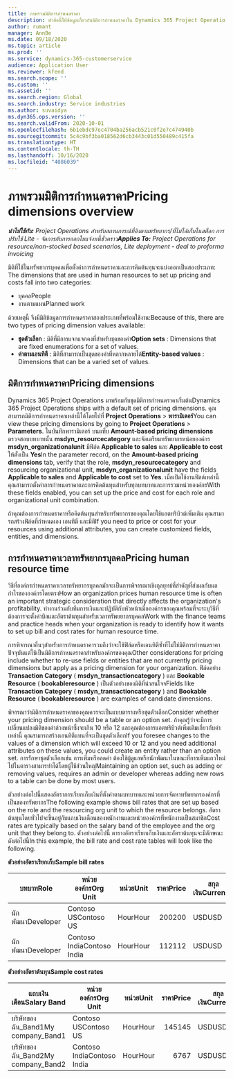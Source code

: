```yaml
---
title: ภาพรวมมิติการกำหนดราคา
description: หัวข้อนี้ให้ข้อมูลเกี่ยวกับมิติการกำหนดราคาใน Dynamics 365 Project Operations
author: rumant
manager: AnnBe
ms.date: 09/18/2020
ms.topic: article
ms.prod: ''
ms.service: dynamics-365-customerservice
audience: Application User
ms.reviewer: kfend
ms.search.scope: ''
ms.custom: ''
ms.assetid: ''
ms.search.region: Global
ms.search.industry: Service industries
ms.author: suvaidya
ms.dyn365.ops.version: ''
ms.search.validFrom: 2020-10-01
ms.openlocfilehash: 6b1ebdc97ec4704ba256acb521c0f2e7c474940b
ms.sourcegitcommit: 5c4c9bf3ba018562d6cb3443c01d550489c415fa
ms.translationtype: HT
ms.contentlocale: th-TH
ms.lasthandoff: 10/16/2020
ms.locfileid: "4086039"
---
```

# <a name="pricing-dimensions-overview"></a><span data-ttu-id="91257-103">ภาพรวมมิติการกำหนดราคา</span><span class="sxs-lookup"><span data-stu-id="91257-103">Pricing dimensions overview</span></span>

<span data-ttu-id="91257-104">_**นำไปใช้กับ:** Project Operations สำหรับสถานการณ์ที่อิงตามทรัพยากร/ที่ไม่ได้เก็บในสต็อก การปรับใช้ Lite - จัดการกับการออกใบแจ้งหนี้ชั่วคราว_</span><span class="sxs-lookup"><span data-stu-id="91257-104">_**Applies To:** Project Operations for resource/non-stocked based scenarios, Lite deployment - deal to proforma invoicing_</span></span>

<span data-ttu-id="91257-105">มิติที่ใช้ในทรัพยากรบุคคลเพื่อตั้งค่าการกำหนดราคาและการคิดต้นทุนจะแบ่งออกเป็นสองประเภท: </span><span class="sxs-lookup"><span data-stu-id="91257-105">The dimensions that are used in human resources to set up pricing and costs fall into two categories:</span></span>

- <span data-ttu-id="91257-106">บุคคล</span><span class="sxs-lookup"><span data-stu-id="91257-106">People</span></span>
- <span data-ttu-id="91257-107">งานตามแผน</span><span class="sxs-lookup"><span data-stu-id="91257-107">Planned work</span></span>

<span data-ttu-id="91257-108">ด้วยเหตุนี้ จึงมีมิติข้อมูลการกำหนดราคาสองประเภทที่พร้อมใช้งาน:</span><span class="sxs-lookup"><span data-stu-id="91257-108">Because of this, there are two types of pricing dimension values available:</span></span>

- <span data-ttu-id="91257-109">**ชุดตัวเลือก** : มิติที่มีการแจกแจกคงที่สำหรับชุดของค่า</span><span class="sxs-lookup"><span data-stu-id="91257-109">**Option sets** : Dimensions that are fixed enumerations for a set of values.</span></span>
- <span data-ttu-id="91257-110">**ค่าตามเอนทิตี** : มิติที่สามารถเป็นชุดของค่าที่หลากหลายได้</span><span class="sxs-lookup"><span data-stu-id="91257-110">**Entity-based values** : Dimensions that can be a varied set of values.</span></span>

## <a name="pricing-dimensions"></a><span data-ttu-id="91257-111">มิติการกำหนดราคา</span><span class="sxs-lookup"><span data-stu-id="91257-111">Pricing dimensions</span></span>

<span data-ttu-id="91257-112">Dynamics 365 Project Operations มาพร้อมกับชุดมิติการกำหนดราคาเริ่มต้น</span><span class="sxs-lookup"><span data-stu-id="91257-112">Dynamics 365 Project Operations ships with a default set of pricing dimensions.</span></span> <span data-ttu-id="91257-113">คุณสามารถมิติการกำหนดราคาเหล่านี้ได้โดยไปที่ **Project Operations** > **พารามิเตอร์**</span><span class="sxs-lookup"><span data-stu-id="91257-113">You can view these pricing dimensions by going to **Project Operations** > **Parameters**.</span></span> <span data-ttu-id="91257-114">ในบันทึกพารามิเตอร์ บนแท็บ **Amount-based pricing dimensions** ตรวจสอบบทบาทนั้น **msdyn_resourcecategory** และจัดเตรียมทรัพยากรหน่อยองค์กร **msdyn_organizationalunit** มีฟิล์ด **Applicable to sales** และ **Applicable to cost** ให้ตั้งเป็น **Yes**</span><span class="sxs-lookup"><span data-stu-id="91257-114">In the parameter record, on the **Amount-based pricing dimensions** tab, verify that the role, **msdyn_resourcecategory** and resourcing organizational unit, **msdyn_organizationalunit** have the fields **Applicable to sales** and **Applicable to cost** set to **Yes**.</span></span> <span data-ttu-id="91257-115">เมื่อเปิดใช้งานฟิลด์เหล่านี้ คุณสามารถตั้งค่าการกำหนดราคาและการคิดต้นทุนสำหรับทุกบทบาทและการรวมหน่วยองค์กร</span><span class="sxs-lookup"><span data-stu-id="91257-115">With these fields enabled, you can set up the price and cost for each role and organizational unit combination.</span></span>

<span data-ttu-id="91257-116">ถ้าคุณต้องการกำหนดราคาหรือคิดต้นทุนสำหรับทรัพยากรของคุณโดยใช้แอตทริบิวต์เพิ่มเติม คุณสามารถสร้างฟิล์ดที่กำหนดเอง เอนทิตี และมิติ</span><span class="sxs-lookup"><span data-stu-id="91257-116">If you need to price or cost for your resources using additional attributes, you can create customized fields, entities, and dimensions.</span></span>

## <a name="pricing-human-resource-time"></a><span data-ttu-id="91257-117">การกำหนดราคาเวลาทรัพยากรบุลคล</span><span class="sxs-lookup"><span data-stu-id="91257-117">Pricing human resource time</span></span>
<span data-ttu-id="91257-118">วิธีที่องค์กรกำหนดราคาเวลาทรัพยากรบุลคลมักจะเป็นการพิจารณาเชิงกุลยุทธ์ที่สำคัญที่ส่งผลกับผลกำไรขององค์กรโดยตรง</span><span class="sxs-lookup"><span data-stu-id="91257-118">How an organization prices human resource time is often an important strategic consideration that directly affects the organization's profitability.</span></span> <span data-ttu-id="91257-119">ทำงานร่วมกับทีมการเงินและปฏิบัติกับหัวหน้าเมื่อองค์กรของคุณพร้อมที่จะระบุวิธีที่ต้องการจะตั้งค่าบิลและอัตราต้นทุนสำหรับเวลาทรัพยยากรบุคคล</span><span class="sxs-lookup"><span data-stu-id="91257-119">Work with the finance teams and practice heads when your organization is ready to identify how it wants to set up bill and cost rates for human resource time.</span></span>

<span data-ttu-id="91257-120">การพิจารณาอื่นๆสำหรับการกำหนดราคารวมถึงว่าจะใช้ฟิล์ดหรือเอนทิตีซ้ำที่ไม่ใช่มิติการกำหนดราคาปัจจุบันแต่ใช้เป็นมิติการกำหนดราคาสำหรับองค์กรของคุณ</span><span class="sxs-lookup"><span data-stu-id="91257-120">Other considerations for pricing include whether to re-use fields or entities that are not currently pricing dimensions but apply as a pricing dimension for your organization.</span></span> <span data-ttu-id="91257-121">ฟิล์ดอย่าง **Transaction Category** ( **msdyn_transactioncategory** ) และ **Bookable Resource** ( **bookableresource** ) เป็นตัวอย่างของมิติที่น่าสนใจจ</span><span class="sxs-lookup"><span data-stu-id="91257-121">Fields like **Transaction Category** ( **msdyn_transactioncategory** ) and **Bookable Resource** ( **bookableresource** ) are examples of candidate dimensions.</span></span> 

<span data-ttu-id="91257-122">พิจารณาว่ามิติการกำหนดราคาของคุณควรจะเป็นแบบตารางหรือชุดตัวเลือก</span><span class="sxs-lookup"><span data-stu-id="91257-122">Consider whether your pricing dimension should be a table or an option set.</span></span> <span data-ttu-id="91257-123">ถ้าคุณรู้ว่าจะมีการเปลี่ยนแปลงมิติของค่าล่วงหน้าซึ่งจะเกิน 10 หรือ 12 และคุณต้องการแอตทริบิวต์เพิ่มเติมเกี่ยวกับค่าเหล่านี้ คุณสามารถสร้างเอนทิตีแทนที่จะเป็นชุดตัวเลือก</span><span class="sxs-lookup"><span data-stu-id="91257-123">If you foresee changes to the values of a dimension which will exceed 10 or 12 and you need additional attributes on these values, you could create an entity rather than an option set.</span></span> <span data-ttu-id="91257-124">การรักษาชุดตัวเลือกเช่น การเพิ่มหรือลดค่า ต้องใช้ผู้ดูแลหรือนักพัฒนาในขณะที่การเพิ่มแถวใหม่ไปในตารางสามารทำได้โดยผู้ใช้ส่วนใหญ่</span><span class="sxs-lookup"><span data-stu-id="91257-124">Maintaining an option set, such as adding or removing values, requires an admin or developer whereas adding new rows to a table can be done by most users.</span></span>

<span data-ttu-id="91257-125">ตัวอย่างต่อไปนี้แสดงอัตราการเรียกเก็บเงินที่ตั้งค่าตามบทบาทและหน่วยการจัดหาทรัพยากรองค์กรที่เป็นของทรัพยากร</span><span class="sxs-lookup"><span data-stu-id="91257-125">The following example shows bill rates that are set up based on the role and the resourcing org unit to which the resource belongs.</span></span> <span data-ttu-id="91257-126">อัตราต้นทุนโดยทั่วไปจะขึ้นอยู่กับแถบเงินเดือนของพนักงานและหน่วยองค์กรที่พนักงานเป็นสมาชิก</span><span class="sxs-lookup"><span data-stu-id="91257-126">Cost rates are typically based on the salary band of the employee and the org unit that they belong to.</span></span> <span data-ttu-id="91257-127">ตัวอย่างต่อไปนี้ ตารางอัตราเรียกเก็บเงินและอัตราต้นทุนจะมีลักษณะดังต่อไปนี้</span><span class="sxs-lookup"><span data-stu-id="91257-127">In this example, the bill rate and cost rate tables will look like the following.</span></span>

<span data-ttu-id="91257-128">**ตัวอย่างอัตราเรียกเก็บ**</span><span class="sxs-lookup"><span data-stu-id="91257-128">**Sample bill rates**</span></span>

| <span data-ttu-id="91257-129">บทบาท</span><span class="sxs-lookup"><span data-stu-id="91257-129">Role</span></span>        | <span data-ttu-id="91257-130">หน่วยองค์กร</span><span class="sxs-lookup"><span data-stu-id="91257-130">Org Unit</span></span>    |<span data-ttu-id="91257-131">หน่วย</span><span class="sxs-lookup"><span data-stu-id="91257-131">Unit</span></span>      |<span data-ttu-id="91257-132">ราคา</span><span class="sxs-lookup"><span data-stu-id="91257-132">Price</span></span>      |<span data-ttu-id="91257-133">สกุลเงิน</span><span class="sxs-lookup"><span data-stu-id="91257-133">Currency</span></span>  |
| ------------|-------------|----------|----------:|----------|
| <span data-ttu-id="91257-134">นักพัฒนา</span><span class="sxs-lookup"><span data-stu-id="91257-134">Developer</span></span>   | <span data-ttu-id="91257-135">Contoso US</span><span class="sxs-lookup"><span data-stu-id="91257-135">Contoso US</span></span>  |<span data-ttu-id="91257-136">Hour</span><span class="sxs-lookup"><span data-stu-id="91257-136">Hour</span></span> | <span data-ttu-id="91257-137">200</span><span class="sxs-lookup"><span data-stu-id="91257-137">200</span></span>|<span data-ttu-id="91257-138">USD</span><span class="sxs-lookup"><span data-stu-id="91257-138">USD</span></span>     |
| <span data-ttu-id="91257-139">นักพัฒนา</span><span class="sxs-lookup"><span data-stu-id="91257-139">Developer</span></span>   | <span data-ttu-id="91257-140">Contoso India</span><span class="sxs-lookup"><span data-stu-id="91257-140">Contoso India</span></span> |<span data-ttu-id="91257-141">Hour</span><span class="sxs-lookup"><span data-stu-id="91257-141">Hour</span></span>|   <span data-ttu-id="91257-142">112</span><span class="sxs-lookup"><span data-stu-id="91257-142">112</span></span>|<span data-ttu-id="91257-143">USD</span><span class="sxs-lookup"><span data-stu-id="91257-143">USD</span></span>     |


<span data-ttu-id="91257-144">**ตัวอย่างอัตราต้นทุน**</span><span class="sxs-lookup"><span data-stu-id="91257-144">**Sample cost rates**</span></span>

| <span data-ttu-id="91257-145">แถบเงินเดือน</span><span class="sxs-lookup"><span data-stu-id="91257-145">Salary Band</span></span>     | <span data-ttu-id="91257-146">หน่วยองค์กร</span><span class="sxs-lookup"><span data-stu-id="91257-146">Org Unit</span></span>    |<span data-ttu-id="91257-147">หน่วย</span><span class="sxs-lookup"><span data-stu-id="91257-147">Unit</span></span>      |<span data-ttu-id="91257-148">ราคา</span><span class="sxs-lookup"><span data-stu-id="91257-148">Price</span></span>      |<span data-ttu-id="91257-149">สกุลเงิน</span><span class="sxs-lookup"><span data-stu-id="91257-149">Currency</span></span>  |
| ----------------|-------------|----------|----------:|----------|
| <span data-ttu-id="91257-150">บริษัทของฉัน_Band1</span><span class="sxs-lookup"><span data-stu-id="91257-150">My company_Band1</span></span> | <span data-ttu-id="91257-151">Contoso US</span><span class="sxs-lookup"><span data-stu-id="91257-151">Contoso US</span></span>  |<span data-ttu-id="91257-152">Hour</span><span class="sxs-lookup"><span data-stu-id="91257-152">Hour</span></span> | <span data-ttu-id="91257-153">145</span><span class="sxs-lookup"><span data-stu-id="91257-153">145</span></span>|<span data-ttu-id="91257-154">USD</span><span class="sxs-lookup"><span data-stu-id="91257-154">USD</span></span>     |
| <span data-ttu-id="91257-155">บริษัทของฉัน_Band2</span><span class="sxs-lookup"><span data-stu-id="91257-155">My company_Band2</span></span> | <span data-ttu-id="91257-156">Contoso India</span><span class="sxs-lookup"><span data-stu-id="91257-156">Contoso India</span></span> |<span data-ttu-id="91257-157">Hour</span><span class="sxs-lookup"><span data-stu-id="91257-157">Hour</span></span>|   <span data-ttu-id="91257-158">67</span><span class="sxs-lookup"><span data-stu-id="91257-158">67</span></span>|<span data-ttu-id="91257-159">USD</span><span class="sxs-lookup"><span data-stu-id="91257-159">USD</span></span>     |
